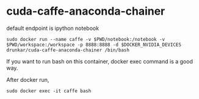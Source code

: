 # cuda-caffe-anaconda-chainer


default endpoint is ipython notebook

```
sudo docker run --name caffe -v $PWD/notebook:/notebook -v $PWD/workspace:/workspace -p 8888:8888 -d $DOCKER_NVIDIA_DEVICES drunkar/cuda-caffe-anaconda-chainer /bin/bash
```

If you want to run bash on this container, docker exec command is a good way.

After docker run, 

```
sudo docker exec -it caffe bash
```
